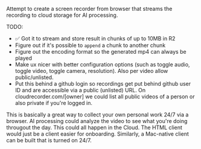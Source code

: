 Attempt to create a screen recorder from browser that streams the recording to cloud storage for AI processing.

TODO:

- ✅ Got it to stream and store result in chunks of up to 10MB in R2
- Figure out if it's possible to `append` a chunk to another chunk
- Figure out the encoding format so the generated mp4 can always be played
- Make ux nicer with better configuration options (such as toggle audio, toggle video, toggle camera, resolution). Also per video allow public/unlisted.
- Put this behind a github login so recordings get put behind github user ID and are accessible via a public (unlisted) URL. On cloudrecorder.com/[owner] we could list all public videos of a person or also private if you're logged in.

This is basically a great way to collect your own personal work 24/7 via a browser. AI processing could analyze the video to see what you're doing througout the day. This could all happen in the Cloud. The HTML client would just be a client easier for onboarding. Similarly, a Mac-native client can be built that is turned on 24/7.
